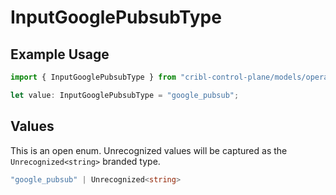 # InputGooglePubsubType

## Example Usage

```typescript
import { InputGooglePubsubType } from "cribl-control-plane/models/operations";

let value: InputGooglePubsubType = "google_pubsub";
```

## Values

This is an open enum. Unrecognized values will be captured as the `Unrecognized<string>` branded type.

```typescript
"google_pubsub" | Unrecognized<string>
```